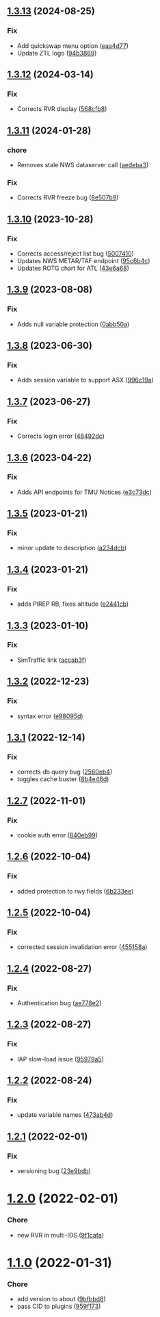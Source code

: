 ## [1.3.13](https://github.com/kjporter/vIDS/compare/v1.3.12...v1.3.13) (2024-08-25)


### Fix

* Add quickswap menu option ([eaa4d77](https://github.com/kjporter/vIDS/commit/eaa4d77ea92b75315822e0ec86b8edfe77232756))
* Update ZTL logo ([94b3869](https://github.com/kjporter/vIDS/commit/94b3869c27c4b27e2cb81cc511abcb0a5cff819f))

## [1.3.12](https://github.com/kjporter/vIDS/compare/v1.3.11...v1.3.12) (2024-03-14)


### Fix

* Corrects RVR display ([568cfb8](https://github.com/kjporter/vIDS/commit/568cfb87c8929119a69e18843e10d76f7623147b))

## [1.3.11](https://github.com/kjporter/vIDS/compare/v1.3.10...v1.3.11) (2024-01-28)


### chore

* Removes stale NWS dataserver call ([aedeba3](https://github.com/kjporter/vIDS/commit/aedeba3285fccd5631b347e27b1c010321182080))

### Fix

* Corrects RVR freeze bug ([8e507b9](https://github.com/kjporter/vIDS/commit/8e507b9a7fadd640eb04faf4c280e035fe95002f))

## [1.3.10](https://github.com/kjporter/vIDS/compare/v1.3.9...v1.3.10) (2023-10-28)


### Fix

* Corrects access/reject list bug ([5007410](https://github.com/kjporter/vIDS/commit/5007410d9528b1f35aed2cd5b9931cd2826650bf))
* Updates NWS METAR/TAF endpoint ([95c6b4c](https://github.com/kjporter/vIDS/commit/95c6b4cdd0fd09beba653632affbcd03b2c90cc3))
* Updates ROTG chart for ATL ([43e6a68](https://github.com/kjporter/vIDS/commit/43e6a689a3f8edfec497ff332ac68f83c104b985))

## [1.3.9](https://github.com/kjporter/vIDS/compare/v1.3.8...v1.3.9) (2023-08-08)


### Fix

* Adds null variable protection ([0abb50a](https://github.com/kjporter/vIDS/commit/0abb50a832b427d10e9a8c273d0bb119679ced31))

## [1.3.8](https://github.com/kjporter/vIDS/compare/v1.3.7...v1.3.8) (2023-06-30)


### Fix

* Adds session variable to support ASX ([996c19a](https://github.com/kjporter/vIDS/commit/996c19a83563a06a3aeeae731e82a18e41cb6ab9))

## [1.3.7](https://github.com/kjporter/vIDS/compare/v1.3.6...v1.3.7) (2023-06-27)


### Fix

* Corrects login error ([48492dc](https://github.com/kjporter/vIDS/commit/48492dcffc23356da7a1150d2499728512b9782e))

## [1.3.6](https://github.com/kjporter/vIDS/compare/v1.3.5...v1.3.6) (2023-04-22)


### Fix

* Adds API endpoints for TMU Notices ([e3c73dc](https://github.com/kjporter/vIDS/commit/e3c73dcdbe474138ac14f7f9aef3e60b56b0b326))

## [1.3.5](https://github.com/kjporter/vIDS/compare/v1.3.4...v1.3.5) (2023-01-21)


### Fix

* minor update to description ([a234dcb](https://github.com/kjporter/vIDS/commit/a234dcb4da4c1962314054a5bafeac21416af599))

## [1.3.4](https://github.com/kjporter/vIDS/compare/v1.3.3...v1.3.4) (2023-01-21)


### Fix

* adds PIREP RB, fixes altitude ([e2441cb](https://github.com/kjporter/vIDS/commit/e2441cb2260a61341fc5690273d60449351e5e3d))

## [1.3.3](https://github.com/kjporter/vIDS/compare/v1.3.2...v1.3.3) (2023-01-10)


### Fix

* SimTraffic link ([accab3f](https://github.com/kjporter/vIDS/commit/accab3f7a5248559e44b06c5000872b952a197c4))

## [1.3.2](https://github.com/kjporter/vIDS/compare/v1.3.1...v1.3.2) (2022-12-23)


### Fix

* syntax error ([e98095d](https://github.com/kjporter/vIDS/commit/e98095d33e9efc9f43e1d388f5142c28f80538c3))

## [1.3.1](https://github.com/kjporter/vIDS/compare/v1.3.0...v1.3.1) (2022-12-14)


### Fix

* corrects db query bug ([2560eb4](https://github.com/kjporter/vIDS/commit/2560eb429a6325a10bdad2b78ac73ce4e686aa0e))
* toggles cache buster ([8b4e46d](https://github.com/kjporter/vIDS/commit/8b4e46dfaab8100f5f7558dc7b2250766a901771))

## [1.2.7](https://github.com/kjporter/vIDS/compare/v1.2.6...v1.2.7) (2022-11-01)


### Fix

* cookie auth error ([840eb99](https://github.com/kjporter/vIDS/commit/840eb990907cdc7d95d6eabda98c0cb25821dc5a))

## [1.2.6](https://github.com/kjporter/vIDS/compare/v1.2.5...v1.2.6) (2022-10-04)


### Fix

* added protection to rwy fields ([6b233ee](https://github.com/kjporter/vIDS/commit/6b233ee3d9c1ec7b0ab379a4ffedd1accd694096))

## [1.2.5](https://github.com/kjporter/vIDS/compare/v1.2.4...v1.2.5) (2022-10-04)


### Fix

* corrected session invalidation error ([455158a](https://github.com/kjporter/vIDS/commit/455158aa13b136b7c7a8ca16d5c69aa44f7a32b5))

## [1.2.4](https://github.com/kjporter/vIDS/compare/v1.2.3...v1.2.4) (2022-08-27)


### Fix

* Authentication bug ([ae778e2](https://github.com/kjporter/vIDS/commit/ae778e2cdf4428a0c626e80ba1fa805e8def0ea8))

## [1.2.3](https://github.com/kjporter/vIDS/compare/v1.2.2...v1.2.3) (2022-08-27)


### Fix

* IAP slow-load issue ([95979a5](https://github.com/kjporter/vIDS/commit/95979a58afac0ab705b137f2e39c744819afcabc))

## [1.2.2](https://github.com/kjporter/vIDS/compare/v1.2.1...v1.2.2) (2022-08-24)


### Fix

* update variable names ([473ab4d](https://github.com/kjporter/vIDS/commit/473ab4de408c768e28658dc9e15c691948c1655a))

## [1.2.1](https://github.com/kjporter/vIDS/compare/v1.2.0...v1.2.1) (2022-02-01)


### Fix

* versioning bug ([23e9bdb](https://github.com/kjporter/vIDS/commit/23e9bdb3b779612b8704b9e13fe2d985ce0313d5))

# [1.2.0](https://github.com/kjporter/vIDS/compare/v1.1.0...v1.2.0) (2022-02-01)


### Chore

* new RVR in multi-IDS ([9f1cafa](https://github.com/kjporter/vIDS/commit/9f1cafaa5b5548ec1f28b5a830e7207a45c3676c))

# [1.1.0](https://github.com/kjporter/vIDS/compare/v1.0.0...v1.1.0) (2022-01-31)


### Chore

* add version to about ([9bfbbd8](https://github.com/kjporter/vIDS/commit/9bfbbd8c8bb95fc5ada50b834d7a575105c759e8))
* pass CID to plugins ([959f173](https://github.com/kjporter/vIDS/commit/959f1734859e6cb4e4fe40c0a0efea53d89a7268))
